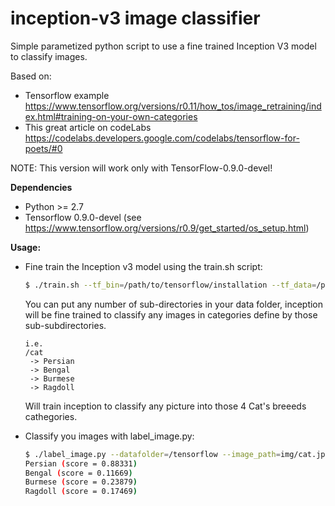 # inception-v3 image classifier
Simple parametized python script to use a fine trained Inception V3 model to classify images.

Based on:
*  Tensorflow example https://www.tensorflow.org/versions/r0.11/how_tos/image_retraining/index.html#training-on-your-own-categories
*  This great article on codeLabs https://codelabs.developers.google.com/codelabs/tensorflow-for-poets/#0

NOTE: This version will work only with TensorFlow-0.9.0-devel!

<b>Dependencies</b>
* Python >= 2.7
* Tensorflow 0.9.0-devel (see https://www.tensorflow.org/versions/r0.9/get_started/os_setup.html)

<b>Usage:</b>
* Fine train the Inception v3 model using the train.sh script:
   ```bash
   $ ./train.sh --tf_bin=/path/to/tensorflow/installation --tf_data=/path/to/images/data/folder.
   ```
   You can put any number of sub-directories in your data folder, inception will be fine trained to classify
   any images in categories define by those sub-subdirectories.
   ```
   i.e.
   /cat
    -> Persian
    -> Bengal
    -> Burmese
    -> Ragdoll
   ```
   Will train inception to classify any picture into those 4 Cat's breeeds cathegories.

* Classify you images with label_image.py:
   ```bash
   $ ./label_image.py --datafolder=/tensorflow --image_path=img/cat.jpg
   Persian (score = 0.88331)
   Bengal (score = 0.11669)
   Burmese (score = 0.23879)
   Ragdoll (score = 0.17469)
   ```
